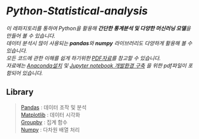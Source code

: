 # **_Python-Statistical-analysis_**
_이 레파지토리를 통하여 Python을 활용해 **간단한 통계분석 및 다양한 머신러닝 모델**을 만들어 볼 수 있습니다. <br>
데이터 분석시 많이 사용되는 **pandas**와 **numpy** 라이브러리도 다양하게 활용해 볼 수 있습니다. <br>
모든 코드에 관한 이해를 쉽게 하기위한 [PDF자료](./ppt)를 참고할 수 있습니다. <br>
자료에는 [Anaconda설치](./ppt/0.Anaconda_설치&Spyder_환경설정.pdf) 및 [Jupyter notebook 개발환경 구축](./ppt/0.JupyterNotebook_개발환경.pdf) 을 위한 pdf파일이 포함되어 있습니다._


## **Library**
> [Pandas](./chap01_Pandas) : 데이터 조작 및 분석 <br> [Matplotlib](./chap02_Matplot) : 데이터 시각화 <br> [Groupby](./chap03_Group_Apply) : 집계 함수 <br> [Numpy](./chap04_Numpy) : 다차원 배열 처리
